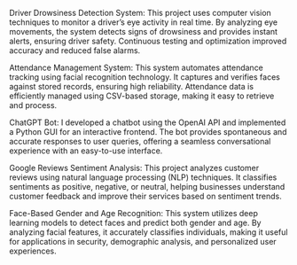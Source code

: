 Driver Drowsiness Detection System: This project uses computer vision techniques to monitor a driver’s eye activity in real time. By analyzing eye movements, the system detects signs of drowsiness and provides instant alerts, ensuring driver safety. Continuous testing and optimization improved accuracy and reduced false alarms.

Attendance Management System: This system automates attendance tracking using facial recognition technology. It captures and verifies faces against stored records, ensuring high reliability. Attendance data is efficiently managed using CSV-based storage, making it easy to retrieve and process.

ChatGPT Bot: I developed a chatbot using the OpenAI API and implemented a Python GUI for an interactive frontend. The bot provides spontaneous and accurate responses to user queries, offering a seamless conversational experience with an easy-to-use interface.

Google Reviews Sentiment Analysis: This project analyzes customer reviews using natural language processing (NLP) techniques. It classifies sentiments as positive, negative, or neutral, helping businesses understand customer feedback and improve their services based on sentiment trends.

Face-Based Gender and Age Recognition: This system utilizes deep learning models to detect faces and predict both gender and age. By analyzing facial features, it accurately classifies individuals, making it useful for applications in security, demographic analysis, and personalized user experiences.
